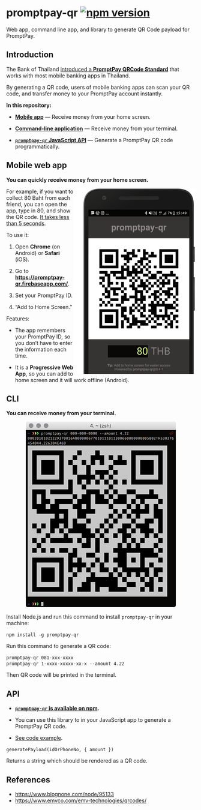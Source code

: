# promptpay-qr [![npm version](https://badge.fury.io/js/promptpay-qr.svg)](https://badge.fury.io/js/promptpay-qr)

Web app, command line app, and library to generate QR Code payload for PromptPay.


## Introduction

The Bank of Thailand [introduced a **PromptPay QRCode Standard**](https://thestandard.co/standardqrcode/) that works with most mobile banking apps in Thailand.

By generating a QR code, users of mobile banking apps can scan your QR code, and transfer money to your PromptPay account instantly.

**In this repository:**

- [**Mobile app**](#mobile-web-app) — Receive money from your home screen.

- [**Command-line application**](#cli) — Receive money from your terminal.

- [**`promptpay-qr` JavaScript API**](#api) — Generate a PromptPay QR code programmatically.


## Mobile web app

**You can quickly receive money from your home screen.**

<img src="images/mobile.png" width="324" align="right" />

For example, if you want to collect 80 Baht from each friend, you can open the app, type in 80, and show the QR code.
[It takes less than 5 seconds](https://www.facebook.com/dtinth/videos/10208543817227100/).

To use it:

1. Open **Chrome** (on Android) or **Safari** (iOS).

2. Go to **https://promptpay-qr.firebaseapp.com/**.

3. Set your PromptPay ID.

4. “Add to Home Screen.”

Features:

- The app remembers your PromptPay ID, so you don’t have to enter the information each time.

- It is a **Progressive Web App**, so you can add to home screen and it will work offline (Android).


## CLI

**You can receive money from your terminal.**

<p align="center">
  <img src="images/terminal.png" width="400" />
</p>

Install Node.js and run this command to install `promptpay-qr` in your machine:

```
npm install -g promptpay-qr
```

Run this command to generate a QR code:

```
promptpay-qr 081-xxx-xxxx
promptpay-qr 1-xxxx-xxxxx-xx-x --amount 4.22
```

Then QR code will be printed in the terminal.


## API

- **[`promptpay-qr` is available on npm](https://www.npmjs.com/package/promptpay-qr).**

- You can use this library to in your JavaScript app to generate a PromptPay QR code.

- [See code example](https://runkit.com/dtinth/promptpay-qr).

```
generatePayload(idOrPhoneNo, { amount })
```

Returns a string which should be rendered as a QR code.


## References

- https://www.blognone.com/node/95133
- https://www.emvco.com/emv-technologies/qrcodes/
